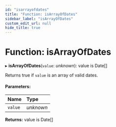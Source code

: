 ```yaml
---
id: "isarrayofdates"
title: "Function: isArrayOfDates"
sidebar_label: "isArrayOfDates"
custom_edit_url: null
hide_title: true
---
```


# Function: isArrayOfDates

▸ **isArrayOfDates**(`value`: *unknown*): value is Date[]

Returns true if `value` is an array of valid dates.

#### Parameters:

Name | Type |
:------ | :------ |
`value` | *unknown* |

**Returns:** value is Date[]
